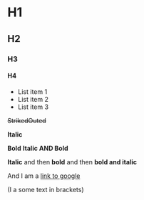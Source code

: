 # H1
## H2
### H3
#### H4

* List item 1
* List item 2
* List item 3


~~StrikedOuted~~

__Italic__

**Bold** **__Italic AND Bold__**

__Italic__ and then **bold** and then **__bold and italic__**


And I am a [link to google](https://google.com)

(I a some text in brackets)

